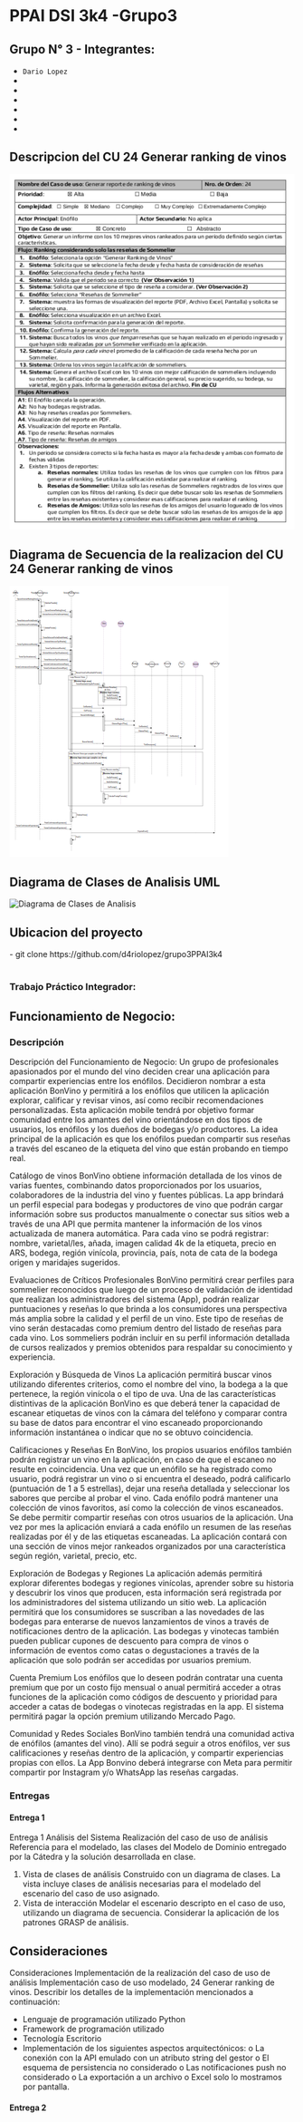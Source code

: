 # PPAI DSI 3k4 -Grupo3

<h2> Grupo N° 3 - Integrantes: </h2>

- `Dario Lopez`
- ` `
- ` `
- ` `
- ` `
- ` `
- ` `

<h2>Descripcion del CU 24 Generar ranking de vinos</h2>
<img alt="CU 24 Generar ranking de vinos" src="https://github.com/d4riolopez/grupo3PPAI3k4/blob/dario/CU24%20Generar%20ranking%20de%20vinos.png" title="CU 24 Generar ranking de vinos"/>

<h2>Diagrama de Secuencia de la realizacion del CU 24 Generar ranking de vinos</h2>
<img alt="Diagrama de Secuencia de la realizacion del CU 24" src="https://github.com/d4riolopez/grupo3PPAI3k4/blob/dario/Diagrama%20de%20Secuencia.png?raw=true" title="Diagrama de Secuencia de la realizacion del CU 24"/>

<h2>Diagrama de Clases de Analisis UML</h2>
<img alt="Diagrama de Clases de Analisis" src="" title="Diagrama de Clases de Analisis"/>


<h2>Ubicacion del proyecto</h2>
- git clone https://github.com/d4riolopez/grupo3PPAI3k4


# <H3>Trabajo Práctico Integrador: </H3>

## Funcionamiento de Negocio:

### Descripción

Descripción del Funcionamiento de Negocio:
Un grupo de profesionales apasionados por el mundo del vino deciden crear una aplicación para compartir experiencias entre los enófilos. Decidieron nombrar a esta aplicación BonVino y permitirá a los enófilos que utilicen la aplicación explorar, calificar y revisar vinos, así como recibir recomendaciones personalizadas.
Esta aplicación mobile tendrá por objetivo formar comunidad entre los amantes del vino orientándose en dos tipos de usuarios, los enófilos y los dueños de bodegas y/o productores. La idea principal de la aplicación es que los enófilos puedan compartir sus reseñas a través del escaneo de la etiqueta del vino que están probando en tiempo real.

Catálogo de vinos
BonVino obtiene información detallada de los vinos de varias fuentes, combinando datos proporcionados por los usuarios, colaboradores de la industria del vino y fuentes públicas.
La app brindará un perfil especial para bodegas y productores de vino que podrán cargar información sobre sus productos manualmente o conectar sus sitios web a través de una API que permita mantener la información de los vinos actualizada de manera automática. Para cada vino se podrá registrar: nombre, varietal/les, añada, imagen calidad 4k de la etiqueta, precio en ARS, bodega, región vinícola, provincia, país, nota de cata de la bodega origen y maridajes sugeridos.

Evaluaciones de Críticos Profesionales
BonVino permitirá crear perfiles para sommelier reconocidos que luego de un proceso de validación de identidad que realizan los administradores del sistema (App), podrán realizar puntuaciones y reseñas lo que brinda a los consumidores una perspectiva más amplia sobre la calidad y el perfil de un vino. Este tipo de reseñas de vino serán destacadas como premium dentro del listado de reseñas para cada vino. Los sommeliers podrán incluir en su perfil información detallada de cursos realizados y premios obtenidos para respaldar su conocimiento y experiencia.

Exploración y Búsqueda de Vinos
La aplicación permitirá buscar vinos utilizando diferentes criterios, como el nombre del vino, la bodega a la que pertenece, la región vinícola o el tipo de uva. Una de las características distintivas de la aplicación BonVino es que deberá tener la capacidad de escanear etiquetas de vinos con la cámara del teléfono y comparar contra su base de datos para encontrar el vino escaneado proporcionando información instantánea o indicar que no se obtuvo coincidencia.

Calificaciones y Reseñas
En BonVino, los propios usuarios enófilos también podrán registrar un vino en la aplicación, en caso de que el escaneo no resulte en coincidencia. Una vez que un enófilo se ha registrado como usuario, podrá registrar un vino o si encuentra el deseado, podrá calificarlo (puntuación de 1 a 5 estrellas), dejar una reseña detallada
y seleccionar los sabores que percibe al probar el vino. Cada enófilo podrá mantener una colección de vinos favoritos, así como la colección de vinos escaneados. Se debe permitir compartir reseñas con otros usuarios de la aplicación.
Una vez por mes la aplicación enviará a cada enófilo un resumen de las reseñas realizadas por él y de las etiquetas escaneadas. La aplicación contará con una sección de vinos mejor rankeados organizados por una característica según región, varietal, precio, etc.

Exploración de Bodegas y Regiones
La aplicación además permitirá explorar diferentes bodegas y regiones vinícolas, aprender sobre su historia y descubrir los vinos que producen, esta información será registrada por los administradores del sistema utilizando un sitio web.
La aplicación permitirá que los consumidores se suscriban a las novedades de las bodegas para enterarse de nuevos lanzamientos de vinos a través de notificaciones dentro de la aplicación.
Las bodegas y vinotecas también pueden publicar cupones de descuento para compra de vinos o información de eventos como catas o degustaciones a través de la aplicación que solo podrán ser accedidas por usuarios premium.

Cuenta Premium
Los enófilos que lo deseen podrán contratar una cuenta premium que por un costo fijo mensual o anual permitirá acceder a otras funciones de la aplicación como códigos de descuento y prioridad para acceder a catas de bodegas o vinotecas registradas en la app. El sistema permitirá pagar la opción premium utilizando Mercado Pago.

Comunidad y Redes Sociales
BonVino también tendrá una comunidad activa de enófilos (amantes del vino). Allí se podrá seguir a otros enófilos, ver sus calificaciones y reseñas dentro de la aplicación, y compartir experiencias propias con ellos.
La App Bonvino deberá integrarse con Meta para permitir compartir por Instagram y/o WhatsApp las reseñas cargadas.

### Entregas

#### Entrega 1
Entrega 1
Análisis del Sistema
Realización del caso de uso de análisis
Referencia para el modelado, las clases del Modelo de Dominio entregado por la Cátedra y la solución desarrollada en clase.

1. Vista de clases de análisis
Construido con un diagrama de clases.
La vista incluye clases de análisis necesarias para el modelado del escenario del caso de uso asignado.
2. Vista de interacción
Modelar el escenario descripto en el caso de uso, utilizando un diagrama de secuencia. Considerar la aplicación de los patrones GRASP de análisis.

## Consideraciones
Consideraciones
Implementación de la realización del caso de uso de análisis
Implementación caso de uso modelado, 24 Generar ranking de vinos.
Describir los detalles de la implementación mencionados a continuación:
- Lenguaje de programación utilizado Python
- Framework de programación utilizado
- Tecnología Escritorio
- Implementación de los siguientes aspectos arquitectónicos:
o La conexión con la API emulado con un atributo string del gestor
o El esquema de persistencia no considerado
o Las notificaciones push no considerado
o La exportación a un archivo o Excel solo lo mostramos por pantalla. 
   
#### Entrega 2

   
   
